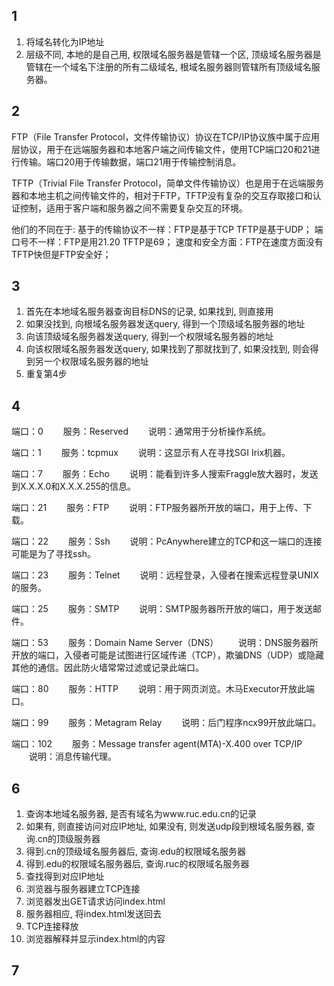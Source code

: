## 1
1. 将域名转化为IP地址
2. 层级不同, 本地的是自己用, 权限域名服务器是管辖一个区, 顶级域名服务器是管辖在一个域名下注册的所有二级域名, 根域名服务器则管辖所有顶级域名服务器。

## 2
FTP（File Transfer Protocol，文件传输协议）协议在TCP/IP协议族中属于应用层协议，用于在远端服务器和本地客户端之间传输文件，使用TCP端口20和21进行传输。端口20用于传输数据，端口21用于传输控制消息。

TFTP（Trivial File Transfer Protocol，简单文件传输协议）也是用于在远端服务器和本地主机之间传输文件的，相对于FTP，TFTP没有复杂的交互存取接口和认证控制，适用于客户端和服务器之间不需要复杂交互的环境。

他们的不同在于:
基于的传输协议不一样：FTP是基于TCP TFTP是基于UDP；
端口号不一样：FTP是用21.20 TFTP是69；
速度和安全方面：FTP在速度方面没有TFTP快但是FTP安全好；

## 3
1. 首先在本地域名服务器查询目标DNS的记录, 如果找到, 则直接用
2. 如果没找到, 向根域名服务器发送query, 得到一个顶级域名服务器的地址
3. 向该顶级域名服务器发送query, 得到一个权限域名服务器的地址
4. 向该权限域名服务器发送query, 如果找到了那就找到了, 如果没找到, 则会得到另一个权限域名服务器的地址
5. 重复第4步

## 4
端口：0
　　服务：Reserved
　　说明：通常用于分析操作系统。

端口：1
　　服务：tcpmux
　　说明：这显示有人在寻找SGI Irix机器。

端口：7
　　服务：Echo
　　说明：能看到许多人搜索Fraggle放大器时，发送到X.X.X.0和X.X.X.255的信息。

端口：21
　　服务：FTP
　　说明：FTP服务器所开放的端口，用于上传、下载。

端口：22
　　服务：Ssh
　　说明：PcAnywhere建立的TCP和这一端口的连接可能是为了寻找ssh。

端口：23
　　服务：Telnet
　　说明：远程登录，入侵者在搜索远程登录UNIX的服务。

端口：25
　　服务：SMTP
　　说明：SMTP服务器所开放的端口，用于发送邮件。

端口：53
　　服务：Domain Name Server（DNS）
　　说明：DNS服务器所开放的端口，入侵者可能是试图进行区域传递（TCP），欺骗DNS（UDP）或隐藏其他的通信。因此防火墙常常过滤或记录此端口。

端口：80
　　服务：HTTP
　　说明：用于网页浏览。木马Executor开放此端口。

端口：99
　　服务：Metagram Relay
　　说明：后门程序ncx99开放此端口。

端口：102
　　服务：Message transfer agent(MTA)-X.400 over TCP/IP
　　说明：消息传输代理。

## 6
1. 查询本地域名服务器, 是否有域名为www.ruc.edu.cn的记录
2. 如果有, 则直接访问对应IP地址, 如果没有, 则发送udp段到根域名服务器, 查询.cn的顶级服务器
3. 得到.cn的顶级域名服务器后, 查询.edu的权限域名服务器
4. 得到.edu的权限域名服务器后, 查询.ruc的权限域名服务器
5. 查找得到对应IP地址
6. 浏览器与服务器建立TCP连接
7. 浏览器发出GET请求访问index.html
8. 服务器相应, 将index.html发送回去
9. TCP连接释放
10. 浏览器解释并显示index.html的内容

## 7